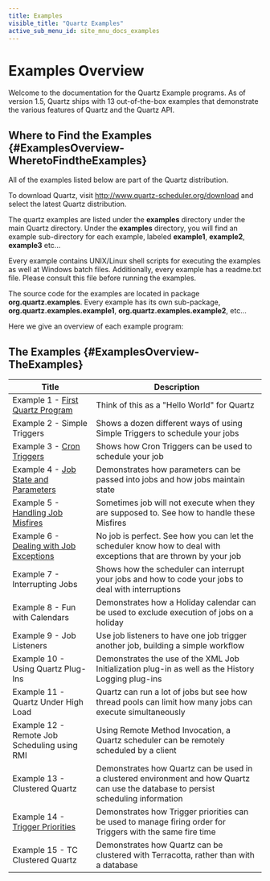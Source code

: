 ```yaml
---
title: Examples
visible_title: "Quartz Examples"
active_sub_menu_id: site_mnu_docs_examples
---
```

# Examples Overview

Welcome to the documentation for the Quartz Example programs.   As of version 1.5, Quartz ships with 13 out-of-the-box examples that demonstrate the various features of Quartz and the Quartz API.


## Where to Find the Examples {#ExamplesOverview-WheretoFindtheExamples}

All of the examples listed below are part of the Quartz distribution.

To download Quartz, visit <a href="/downloads">http://www.quartz-scheduler.org/download</a> and select the latest Quartz distribution.

The quartz examples are listed under the **examples** directory under the main Quartz directory.  Under the **examples** directory, you will find an example sub-directory for each example, labeled **example1**, **example2**, **example3** etc...

Every example contains UNIX/Linux shell scripts for executing the examples as well at Windows batch files.   Additionally, every example has a readme.txt file.  Please consult this file before running the examples.

The source code for the examples are located in package **org.quartz.examples**.   Every example has its own sub-package, **org.quartz.examples.example1**, **org.quartz.examples.example2**, etc...

Here we give an overview of each example program:

## The Examples {#ExamplesOverview-TheExamples}

<table>

<thead>
<tr>
<th> Title </th>
<th> Description </th>
</tr>
<tr>
</thead>

<tbody>
<td>Example 1 - <a href="/documentation/quartz-2.3.0/examples/Example1.html" title="Example1">First Quartz Program</a></td>
<td> Think of this as a "Hello World" for Quartz </td>
</tr>


<tr>
<td> Example 2 - Simple Triggers </td>
<td> Shows a dozen different ways of using Simple Triggers to schedule your jobs </td>
</tr>


<tr>
<td> Example 3 - <a href="/documentation/quartz-2.3.0/examples/Example3.html" title="Example3">Cron Triggers</a> </td>
<td> Shows how Cron Triggers can be used to schedule your job </td>
</tr>

<tr>
<td> Example 4 - <a href="/documentation/quartz-2.3.0/examples/Example4.html" title="Example4">Job State and Parameters</a></td>
<td> Demonstrates how parameters can be passed into jobs and how jobs maintain state </td>
</tr>

<tr>
<td> Example 5 - <a href="/documentation/quartz-2.3.0/examples/Example5.html" title="Example5">Handling Job Misfires</a> </td>
<td> Sometimes job will not execute when they are supposed to.  See how to handle these Misfires </td>
</tr>

<tr>
<td> Example 6 - <a href="/documentation/quartz-2.3.0/examples/Example6.html" title="Example6">Dealing with Job Exceptions</a> </td>
<td> No job is perfect.  See how you can let the scheduler know how to deal with exceptions that are thrown by your job </td>
</tr>


<tr>
<td> Example 7 - Interrupting Jobs </td>
<td> Shows how the scheduler can interrupt your jobs and how to code your jobs to deal with interruptions </td>
</tr>


<tr>
<td> Example 8 - Fun with Calendars </td>
<td> Demonstrates how a Holiday calendar can be used to exclude execution of jobs on a holiday </td>
</tr>


<tr>
<td> Example 9 - Job Listeners </td>
<td> Use job listeners to have one job trigger another job, building a simple workflow </td>
</tr>


<tr>
<td> Example 10 - Using Quartz Plug-Ins </td>
<td> Demonstrates the use of the XML Job Initialization plug-in as well as the History Logging plug-ins </td>
</tr>

<tr>
<td> Example 11 - Quartz Under High Load </td>
<td> Quartz can run a lot of jobs but see how thread pools can limit how many jobs can execute simultaneously </td>
</tr>

<tr>
<td> Example 12 - Remote Job Scheduling using RMI </td>
<td> Using Remote Method Invocation, a Quartz scheduler can be remotely scheduled by a client </td>
</tr>

<tr>
<td> Example 13 - Clustered Quartz </td>
<td> Demonstrates how Quartz can be used in a clustered environment and how Quartz can use the database to persist scheduling information </td>
</tr>

<tr>
<td> Example 14 - <a href="/documentation/quartz-2.3.0/examples/Example14.html" title="Example14">Trigger Priorities</a> </td>
<td> Demonstrates how Trigger priorities can be used to manage firing order for Triggers with the same fire time </td>
</tr>


<tr>
<td> Example 15 - TC Clustered Quartz  </td>
<td> Demonstrates how Quartz can be clustered with Terracotta, rather than with a database </td>
</tr>


</tbody></table>
